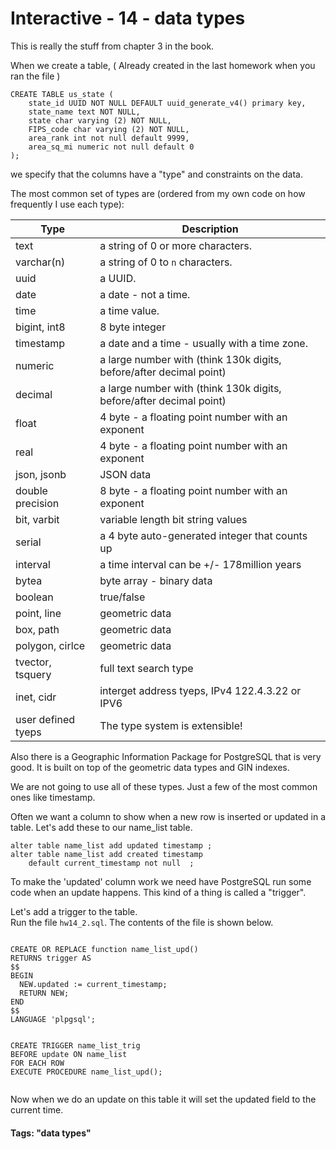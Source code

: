 



<style>
.pagebreak { page-break-before: always; }
.half { height: 200px; }
</style>








# Interactive - 14 - data types

This is really the stuff from chapter 3 in the book.

When we create a table,  ( Already created in the last homework when you ran the file )

```
CREATE TABLE us_state (
	state_id UUID NOT NULL DEFAULT uuid_generate_v4() primary key,
	state_name text NOT NULL,
	state char varying (2) NOT NULL,
	FIPS_code char varying (2) NOT NULL,
	area_rank int not null default 9999,
	area_sq_mi numeric not null default 0
);

```

we specify that the columns have a "type" and constraints on the data.

The most common set of types are (ordered from my own code on how frequently I use each type):

| Type               | Description                                                           |
|--------------------|-----------------------------------------------------------------------|
| text               | a string of 0 or more characters.                                     |
| varchar(n)         | a string of 0 to `n` characters.                                      |
| uuid               | a UUID.                                                               |
| date               | a date - not a time.                                                  |
| time               | a time value.                                                         |
| bigint, int8       | 8 byte integer                                                        |
| timestamp          | a date and a time - usually with a time zone.                         |
| numeric            | a large number with (think 130k digits, before/after decimal point)   |
| decimal            | a large number with (think 130k digits, before/after decimal point)   |
| float              | 4 byte - a floating point number with an exponent                     |
| real               | 4 byte - a floating point number with an exponent                     |
| json, jsonb        | JSON data                                                             |
| double precision   | 8 byte - a floating point number with an exponent                     |
| bit, varbit        | variable length bit string values                                     |
| serial             | a 4 byte auto-generated integer that counts up                        |
| interval           | a time interval can be +/- 178million years                           |
| bytea              | byte array - binary data                                              |
| boolean            | true/false                                                            |
| point, line        | geometric data                                                        |
| box, path          | geometric data                                                        |
| polygon, cirlce    | geometric data                                                        |
| tvector, tsquery   | full text search type                                                 |
| inet, cidr         | interget address tyeps, IPv4 122.4.3.22 or IPV6                       |
| user defined tyeps | The type system is extensible!                                        |
	

Also there is a Geographic Information Package for PostgreSQL that is very good.
It is built on top of the geometric data types and GIN indexes.   

We are not going to use all of these types.  Just a few of the most common ones like timestamp.

Often we want a column to show when a new row is inserted or updated in a table.
Let's add these to our name_list table.

```
alter table name_list add updated timestamp ;
alter table name_list add created timestamp 
	default current_timestamp not null  ;

```

To make the 'updated' column work we need have PostgreSQL run some
code when an update happens.  This kind of a thing is called a "trigger".

Let's add a trigger to the table.  
Run the file `hw14_2.sql`.  The contents of the file is shown below.


```

CREATE OR REPLACE function name_list_upd()
RETURNS trigger AS 
$$
BEGIN
  NEW.updated := current_timestamp;
  RETURN NEW;
END
$$
LANGUAGE 'plpgsql';


CREATE TRIGGER name_list_trig
BEFORE update ON name_list
FOR EACH ROW
EXECUTE PROCEDURE name_list_upd();


```


Now when we do an update on this table it will set the updated field
to the current time.


#### Tags: "data types"
